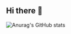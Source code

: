 ## Hi there 👋

![Anurag's GitHub stats](https://github-readme-stats.vercel.app/api?username=viniciush4&count_private=true&show_icons=true&theme=radical)



<!--
**viniciush4/viniciush4** is a ✨ _special_ ✨ repository because its `README.md` (this file) appears on your GitHub profile.

Here are some ideas to get you started:

- 🔭 I’m currently working on ...
- 🌱 I’m currently learning ...
- 👯 I’m looking to collaborate on ...
- 🤔 I’m looking for help with ...
- 💬 Ask me about ...
- 📫 How to reach me: ...
- 😄 Pronouns: ...
- ⚡ Fun fact: ...
-->
